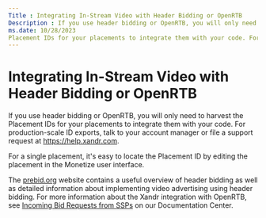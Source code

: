 ```yaml
---
Title : Integrating In-Stream Video with Header Bidding or OpenRTB
Description : If you use header bidding or OpenRTB, you will only need to harvest the
ms.date: 10/28/2023
Placement IDs for your placements to integrate them with your code. For
---
```



# Integrating In-Stream Video with Header Bidding or OpenRTB



If you use header bidding or OpenRTB, you will only need to harvest the
Placement IDs for your placements to integrate them with your code. For
production-scale ID exports, talk to your account manager or file a
support request at https://help.xandr.com.

For a single placement, it's easy to locate the Placement ID by editing
the placement in the Monetize user interface.

The <a href="https://docs.prebid.org/index.md" class="xref"
target="_blank">prebid.org</a> website contains a useful overview of
header bidding as well as detailed information about implementing video
advertising using header bidding. For more information about the
Xandr integration with OpenRTB, see <a
href="supply-partners/incoming-bid-request-from-ssps.md"
class="xref" target="_blank">Incoming Bid Requests from SSPs</a> on our
Documentation Center.




